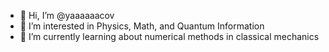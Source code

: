 - 👋 Hi, I’m @yaaaaaacov
- 👀 I’m interested in Physics, Math, and Quantum Information
- 🌱 I’m currently learning about numerical methods in classical mechanics
